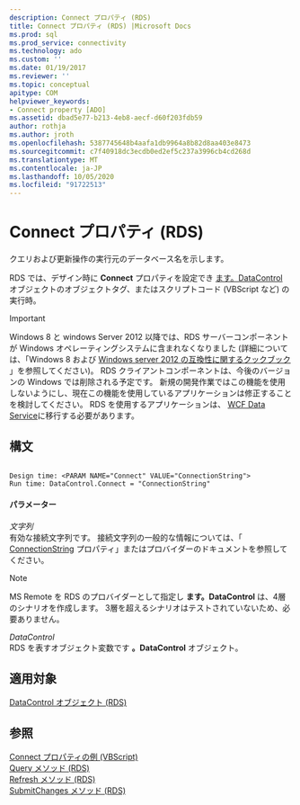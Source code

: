 ```yaml
---
description: Connect プロパティ (RDS)
title: Connect プロパティ (RDS) |Microsoft Docs
ms.prod: sql
ms.prod_service: connectivity
ms.technology: ado
ms.custom: ''
ms.date: 01/19/2017
ms.reviewer: ''
ms.topic: conceptual
apitype: COM
helpviewer_keywords:
- Connect property [ADO]
ms.assetid: dbad5e77-b213-4eb8-aecf-d60f203fdb59
author: rothja
ms.author: jroth
ms.openlocfilehash: 5387745648b4aafa1db9964a8b82d8aa403e8473
ms.sourcegitcommit: c7f40918dc3ecdb0ed2ef5c237a3996cb4cd268d
ms.translationtype: MT
ms.contentlocale: ja-JP
ms.lasthandoff: 10/05/2020
ms.locfileid: "91722513"
---
```

# <a name="connect-property-rds"></a>Connect プロパティ (RDS)
クエリおよび更新操作の実行元のデータベース名を示します。  
  
 RDS では、デザイン時に **Connect** プロパティを設定でき [ます。DataControl](./datacontrol-object-rds.md) オブジェクトのオブジェクトタグ、またはスクリプトコード (VBScript など) の実行時。  
  
> [!IMPORTANT]
>  Windows 8 と windows Server 2012 以降では、RDS サーバーコンポーネントが Windows オペレーティングシステムに含まれなくなりました (詳細については、「Windows 8 および [Windows server 2012 の互換性に関するクックブック](https://www.microsoft.com/download/details.aspx?id=27416) 」を参照してください)。 RDS クライアントコンポーネントは、今後のバージョンの Windows では削除される予定です。 新規の開発作業ではこの機能を使用しないようにし、現在この機能を使用しているアプリケーションは修正することを検討してください。 RDS を使用するアプリケーションは、 [WCF Data Service](/dotnet/framework/wcf/)に移行する必要があります。  
  
## <a name="syntax"></a>構文  
  
```  
  
Design time: <PARAM NAME="Connect" VALUE="ConnectionString">  
Run time: DataControl.Connect = "ConnectionString"  
```  
  
#### <a name="parameters"></a>パラメーター  
 *文字列*  
 有効な接続文字列です。 接続文字列の一般的な情報については、「 [ConnectionString](../ado-api/connectionstring-property-ado.md) プロパティ」またはプロバイダーのドキュメントを参照してください。  
  
> [!NOTE]
>  MS Remote を RDS のプロバイダーとして指定し **ます。DataControl** は、4層のシナリオを作成します。 3層を超えるシナリオはテストされていないため、必要ありません。  
  
 *DataControl*  
 RDS を表すオブジェクト変数です **。DataControl** オブジェクト。  
  
## <a name="applies-to"></a>適用対象  
 [DataControl オブジェクト (RDS)](./datacontrol-object-rds.md)  
  
## <a name="see-also"></a>参照  
 [Connect プロパティの例 (VBScript)](./connect-property-example-vbscript.md)   
 [Query メソッド (RDS)](./query-method-rds.md)   
 [Refresh メソッド (RDS)](./refresh-method-rds.md)   
 [SubmitChanges メソッド (RDS)](./submitchanges-method-rds.md)